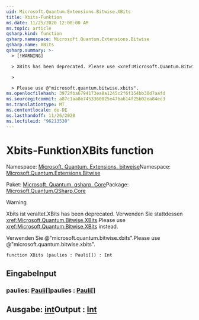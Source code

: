 ```yaml
---
uid: Microsoft.Quantum.Extensions.Bitwise.XBits
title: Xbits-Funktion
ms.date: 11/25/2020 12:00:00 AM
ms.topic: article
qsharp.kind: function
qsharp.namespace: Microsoft.Quantum.Extensions.Bitwise
qsharp.name: XBits
qsharp.summary: >-
  > [!WARNING]

  > XBits has been deprecated. Please use <xref:Microsoft.Quantum.Bitwise.XBits> instead.

  >

  > Please use @"microsoft.quantum.bitwise.xbits".
ms.openlocfilehash: 3972fba6794173ea8a1245c2f6f154bb30d7aafd
ms.sourcegitcommit: a87c1aa8e7453360025e47ba614f25b02ea84ec3
ms.translationtype: MT
ms.contentlocale: de-DE
ms.lasthandoff: 11/26/2020
ms.locfileid: "96213530"
---
```

# <a name="xbits-function"></a><span data-ttu-id="85467-102">Xbits-Funktion</span><span class="sxs-lookup"><span data-stu-id="85467-102">XBits function</span></span>

<span data-ttu-id="85467-103">Namespace: [Microsoft. Quantum. Extensions. bitweise](xref:Microsoft.Quantum.Extensions.Bitwise)</span><span class="sxs-lookup"><span data-stu-id="85467-103">Namespace: [Microsoft.Quantum.Extensions.Bitwise](xref:Microsoft.Quantum.Extensions.Bitwise)</span></span>

<span data-ttu-id="85467-104">Paket: [Microsoft. Quantum. qsharp. Core](https://nuget.org/packages/Microsoft.Quantum.QSharp.Core)</span><span class="sxs-lookup"><span data-stu-id="85467-104">Package: [Microsoft.Quantum.QSharp.Core](https://nuget.org/packages/Microsoft.Quantum.QSharp.Core)</span></span>


> [!WARNING]
> <span data-ttu-id="85467-105">Xbits ist veraltet.</span><span class="sxs-lookup"><span data-stu-id="85467-105">XBits has been deprecated.</span></span> <span data-ttu-id="85467-106">Verwenden Sie stattdessen <xref:Microsoft.Quantum.Bitwise.XBits>.</span><span class="sxs-lookup"><span data-stu-id="85467-106">Please use <xref:Microsoft.Quantum.Bitwise.XBits> instead.</span></span>
>
> <span data-ttu-id="85467-107">Verwenden Sie @"microsoft.quantum.bitwise.xbits".</span><span class="sxs-lookup"><span data-stu-id="85467-107">Please use @"microsoft.quantum.bitwise.xbits".</span></span>



```qsharp
function XBits (paulies : Pauli[]) : Int
```


## <a name="input"></a><span data-ttu-id="85467-108">Eingabe</span><span class="sxs-lookup"><span data-stu-id="85467-108">Input</span></span>

### <a name="paulies--pauli"></a><span data-ttu-id="85467-109">paulies: [Pauli](xref:microsoft.quantum.lang-ref.pauli)[]</span><span class="sxs-lookup"><span data-stu-id="85467-109">paulies : [Pauli](xref:microsoft.quantum.lang-ref.pauli)[]</span></span>





## <a name="output--int"></a><span data-ttu-id="85467-110">Ausgabe: [int](xref:microsoft.quantum.lang-ref.int)</span><span class="sxs-lookup"><span data-stu-id="85467-110">Output : [Int](xref:microsoft.quantum.lang-ref.int)</span></span>

